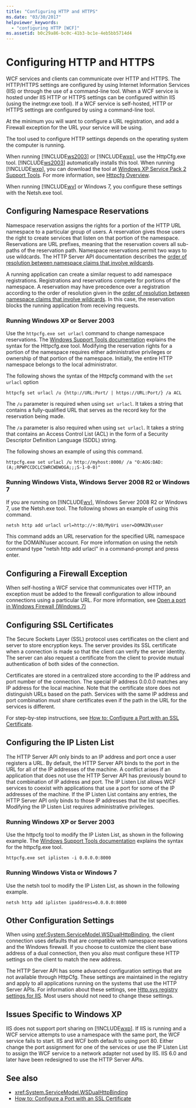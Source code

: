 ```yaml
---
title: "Configuring HTTP and HTTPS"
ms.date: "03/30/2017"
helpviewer_keywords: 
  - "configuring HTTP [WCF]"
ms.assetid: b0c29a86-bc0c-41b3-bc1e-4eb5bb5714d4
---
```

# Configuring HTTP and HTTPS
WCF services and clients can communicate over HTTP and HTTPS. The HTTP/HTTPS settings are configured by using Internet Information Services (IIS) or through the use of a command-line tool. When a WCF service is hosted under IIS HTTP or HTTPS settings can be configured within IIS (using the inetmgr.exe tool). If a WCF service is self-hosted, HTTP or HTTPS settings are configured by using a command-line tool.  
  
 At the minimum you will want to configure a URL registration, and add a Firewall exception for the URL your service will be using.  
  
 The tool used to configure HTTP settings depends on the operating system the computer is running.  
  
 When running [!INCLUDE[ws2003](../../../../includes/ws2003-md.md)] or [!INCLUDE[wxp](../../../../includes/wxp-md.md)], use the HttpCfg.exe tool. [!INCLUDE[ws2003](../../../../includes/ws2003-md.md)] automatically installs this tool. When running [!INCLUDE[wxp](../../../../includes/wxp-md.md)], you can download the tool at [Windows XP Service Pack 2 Support Tools](https://go.microsoft.com/fwlink/?LinkId=88606). For more information, see [Httpcfg Overview](https://go.microsoft.com/fwlink/?LinkId=88605).  
  
 When running [!INCLUDE[wv](../../../../includes/wv-md.md)] or Windows 7, you configure these settings with the Netsh.exe tool.  
  
## Configuring Namespace Reservations  
 Namespace reservation assigns the rights for a portion of the HTTP URL namespace to a particular group of users. A reservation gives those users the right to create services that listen on that portion of the namespace. Reservations are URL prefixes, meaning that the reservation covers all sub-paths of the reservation path. Namespace reservations permit two ways to use wildcards. The HTTP Server API documentation describes the [order of resolution between namespace claims that involve wildcards](https://go.microsoft.com/fwlink/?LinkId=94841).  
  
 A running application can create a similar request to add namespace registrations. Registrations and reservations compete for portions of the namespace. A reservation may have precedence over a registration according to the order of resolution given in the [order of resolution between namespace claims that involve wildcards](https://go.microsoft.com/fwlink/?LinkId=94841). In this case, the reservation blocks the running application from receiving requests.  
  
### Running Windows XP or Server 2003  
 Use the `httpcfg.exe set urlacl` command to change namespace reservations. The [Windows Support Tools documentation](https://go.microsoft.com/fwlink/?LinkId=94840) explains the syntax for the Httpcfg.exe tool. Modifying the reservation rights for a portion of the namespace requires either administrative privileges or ownership of that portion of the namespace. Initially, the entire HTTP namespace belongs to the local administrator.  
  
 The following shows the syntax of the Httpcfg command with the `set urlacl` option  
  
```console  
httpcfg set urlacl /u {http://URL:Port/ | https://URL:Port/} /a ACL  
```  
  
 The `/u` parameter is required when using `set urlacl`. It takes a string that contains a fully-qualified URL that serves as the record key for the reservation being made.  
  
 The `/a` parameter is also required when using `set urlacl`. It takes a string that contains an Access Control List (ACL) in the form of a Security Descriptor Definition Language (SDDL) string.  
  
 The following shows an example of using this command.  
  
```console  
httpcfg.exe set urlacl /u http://myhost:8000/ /a "O:AOG:DAD:(A;;RPWPCCDCLCSWRCWDWOGA;;;S-1-0-0)"  
```  
  
### Running Windows Vista, Windows Server 2008 R2 or Windows 7  
 If you are running on [!INCLUDE[wv](../../../../includes/wv-md.md)], Windows Server 2008 R2 or Windows 7, use the Netsh.exe tool. The following shows an example of using this command.  
  
```console  
netsh http add urlacl url=http://+:80/MyUri user=DOMAIN\user  
```  
  
 This command adds an URL reservation for the specified URL namespace for the DOMAIN\user account.  For more information on using the netsh command type "netsh http add urlacl" in a command-prompt and press enter.  
  
## Configuring a Firewall Exception  
 When self-hosting a WCF service that communicates over HTTP, an exception must be added to the firewall configuration to allow inbound connections using a particular URL. For more information, see [Open a port in Windows Firewall (Windows 7)](https://go.microsoft.com/fwlink/?LinkId=239961)  
  
## Configuring SSL Certificates  
 The Secure Sockets Layer (SSL) protocol uses certificates on the client and server to store encryption keys. The server provides its SSL certificate when a connection is made so that the client can verify the server identity. The server can also request a certificate from the client to provide mutual authentication of both sides of the connection.  
  
 Certificates are stored in a centralized store according to the IP address and port number of the connection. The special IP address 0.0.0.0 matches any IP address for the local machine. Note that the certificate store does not distinguish URLs based on the path. Services with the same IP address and port combination must share certificates even if the path in the URL for the services is different.  
  
 For step-by-step instructions, see [How to: Configure a Port with an SSL Certificate](../../../../docs/framework/wcf/feature-details/how-to-configure-a-port-with-an-ssl-certificate.md).  
  
## Configuring the IP Listen List  
 The HTTP Server API only binds to an IP address and port once a user registers a URL. By default, the HTTP Server API binds to the port in the URL for all of the IP addresses of the machine. A conflict arises if an application that does not use the HTTP Server API has previously bound to that combination of IP address and port. The IP Listen List allows WCF services to coexist with applications that use a port for some of the IP addresses of the machine. If the IP Listen List contains any entries, the HTTP Server API only binds to those IP addresses that the list specifies. Modifying the IP Listen List requires administrative privileges.  
  
### Running Windows XP or Server 2003  
 Use the httpcfg tool to modify the IP Listen List, as shown in the following example. The [Windows Support Tools documentation](https://go.microsoft.com/fwlink/?LinkId=94840) explains the syntax for the httpcfg.exe tool.  
  
```console  
httpcfg.exe set iplisten -i 0.0.0.0:8000  
```  
  
### Running Windows Vista or Windows 7  
 Use the netsh tool to modify the IP Listen List, as shown in the following example.  
  
```console  
netsh http add iplisten ipaddress=0.0.0.0:8000  
```  
  
## Other Configuration Settings  
 When using <xref:System.ServiceModel.WSDualHttpBinding>, the client connection uses defaults that are compatible with namespace reservations and the Windows firewall. If you choose to customize the client base address of a dual connection, then you also must configure these HTTP settings on the client to match the new address.  
  
 The HTTP Server API has some advanced configuration settings that are not available through HttpCfg. These settings are maintained in the registry and apply to all applications running on the systems that use the HTTP Server APIs. For information about these settings, see [Http.sys registry settings for IIS](https://go.microsoft.com/fwlink/?LinkId=94843). Most users should not need to change these settings.  
  
## Issues Specific to Windows XP  
 IIS does not support port sharing on [!INCLUDE[wxp](../../../../includes/wxp-md.md)]. If IIS is running and a WCF service attempts to use a namespace with the same port, the WCF service fails to start. IIS and WCF both default to using port 80. Either change the port assignment for one of the services or use the IP Listen List to assign the WCF service to a network adapter not used by IIS. IIS 6.0 and later have been redesigned to use the HTTP Server APIs.  
  
## See also
- <xref:System.ServiceModel.WSDualHttpBinding>
- [How to: Configure a Port with an SSL Certificate](../../../../docs/framework/wcf/feature-details/how-to-configure-a-port-with-an-ssl-certificate.md)
